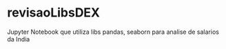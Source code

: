 # revisaoLibsDEX




Jupyter Notebook que utiliza libs pandas, seaborn para analise de salarios da India
